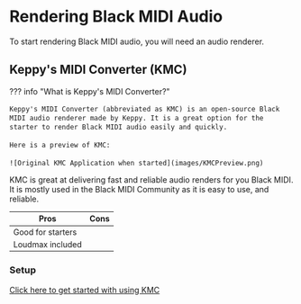 # Rendering Black MIDI Audio

To start rendering Black MIDI audio, you will need an audio renderer.

## Keppy's MIDI Converter (KMC)

??? info "What is Keppy's MIDI Converter?"

    Keppy's MIDI Converter (abbreviated as KMC) is an open-source Black MIDI audio renderer made by Keppy. It is a great option for the starter to render Black MIDI audio easily and quickly.

    Here is a preview of KMC:

    ![Original KMC Application when started](images/KMCPreview.png)

KMC is great at delivering fast and reliable audio renders for you Black MIDI. It is mostly used in the Black MIDI Community as it is easy to use, and reliable.

| Pros              | Cons |
| ----------------- | ---- |
| Good for starters |      |
| Loudmax included  |      |

### Setup

[Click here to get started with using KMC](../../KMC/)

